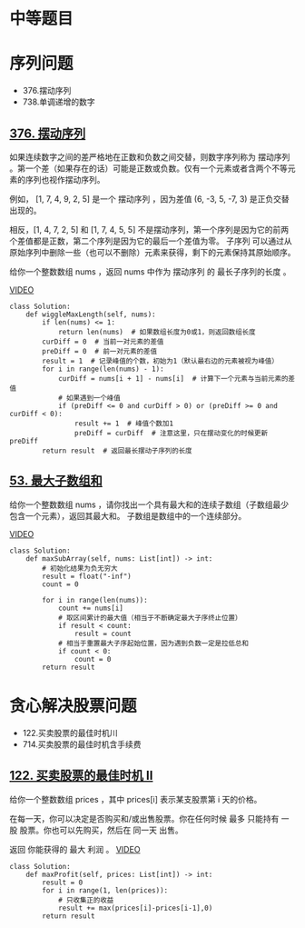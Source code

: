 # 中等题目

# 序列问题
- 376.摆动序列
- 738.单调递增的数字

## [376. 摆动序列](https://leetcode.cn/problems/wiggle-subsequence/description/)

如果连续数字之间的差严格地在正数和负数之间交替，则数字序列称为 摆动序列 。第一个差（如果存在的话）可能是正数或负数。仅有一个元素或者含两个不等元素的序列也视作摆动序列。

例如， [1, 7, 4, 9, 2, 5] 是一个 摆动序列 ，因为差值 (6, -3, 5, -7, 3) 是正负交替出现的。

相反，[1, 4, 7, 2, 5] 和 [1, 7, 4, 5, 5] 不是摆动序列，第一个序列是因为它的前两个差值都是正数，第二个序列是因为它的最后一个差值为零。
子序列 可以通过从原始序列中删除一些（也可以不删除）元素来获得，剩下的元素保持其原始顺序。

给你一个整数数组 nums ，返回 nums 中作为 摆动序列 的 最长子序列的长度 。


[VIDEO](https://www.bilibili.com/video/BV17M411b7NS?vd_source=2242793e3815d8c255d1ee53ee2883ed&spm_id_from=333.788.videopod.sections)
```
class Solution:
    def wiggleMaxLength(self, nums):
        if len(nums) <= 1:
            return len(nums)  # 如果数组长度为0或1，则返回数组长度
        curDiff = 0  # 当前一对元素的差值
        preDiff = 0  # 前一对元素的差值
        result = 1  # 记录峰值的个数，初始为1（默认最右边的元素被视为峰值）
        for i in range(len(nums) - 1):
            curDiff = nums[i + 1] - nums[i]  # 计算下一个元素与当前元素的差值
            # 如果遇到一个峰值
            if (preDiff <= 0 and curDiff > 0) or (preDiff >= 0 and curDiff < 0):
                result += 1  # 峰值个数加1
                preDiff = curDiff  # 注意这里，只在摆动变化的时候更新preDiff
        return result  # 返回最长摆动子序列的长度
```

## [53. 最大子数组和](https://leetcode.cn/problems/maximum-subarray/description/)

给你一个整数数组 nums ，请你找出一个具有最大和的连续子数组（子数组最少包含一个元素），返回其最大和。
子数组是数组中的一个连续部分。

[VIDEO](https://www.bilibili.com/video/BV1aY4y1Z7ya?vd_source=2242793e3815d8c255d1ee53ee2883ed&spm_id_from=333.788.videopod.sections)
```
class Solution:
    def maxSubArray(self, nums: List[int]) -> int:
        # 初始化结果为负无穷大
        result = float("-inf")
        count = 0

        for i in range(len(nums)):
            count += nums[i]
            # 取区间累计的最大值（相当于不断确定最大子序终止位置）
            if result < count:
                result = count
            # 相当于重置最大子序起始位置，因为遇到负数一定是拉低总和
            if count < 0:
                count = 0
        return result
```    

# 贪心解决股票问题
- 122.买卖股票的最佳时机川
- 714.买卖股票的最佳时机含手续费

  
## [122. 买卖股票的最佳时机 II](https://leetcode.cn/problems/best-time-to-buy-and-sell-stock-ii/description/)
给你一个整数数组 prices ，其中 prices[i] 表示某支股票第 i 天的价格。

在每一天，你可以决定是否购买和/或出售股票。你在任何时候 最多 只能持有 一股 股票。你也可以先购买，然后在 同一天 出售。

返回 你能获得的 最大 利润 。
[VIDEO](https://www.bilibili.com/video/BV1ev4y1C7na?vd_source=2242793e3815d8c255d1ee53ee2883ed&spm_id_from=333.788.videopod.sections)
```
class Solution:
    def maxProfit(self, prices: List[int]) -> int:
        result = 0
        for i in range(1, len(prices)):
            # 只收集正的收益
            result += max(prices[i]-prices[i-1],0)
        return result
``` 


